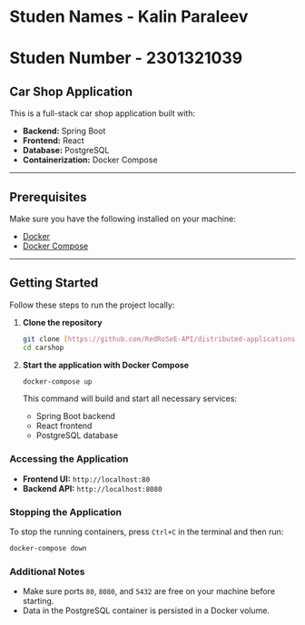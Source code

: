# Studen Names - Kalin Paraleev
# Studen Number - 2301321039


## Car Shop Application

This is a full-stack car shop application built with:

- **Backend:** Spring Boot
- **Frontend:** React
- **Database:** PostgreSQL
- **Containerization:** Docker Compose

---

## Prerequisites

Make sure you have the following installed on your machine:

- [Docker](https://docs.docker.com/get-docker/)
- [Docker Compose](https://docs.docker.com/compose/install/)

---

## Getting Started

Follow these steps to run the project locally:

1.  **Clone the repository**

    ```bash
    git clone [https://github.com/RedRoSeE-API/distributed-applications-se.git](https://github.com/RedRoSeE-API/distributed-applications-se.git)
    cd carshop
    ```

2.  **Start the application with Docker Compose**

    ```bash
    docker-compose up
    ```

    This command will build and start all necessary services:

    * Spring Boot backend
    * React frontend
    * PostgreSQL database

### Accessing the Application

* **Frontend UI:** `http://localhost:80`
* **Backend API:** `http://localhost:8080`

### Stopping the Application

To stop the running containers, press `Ctrl+C` in the terminal and then run:

```bash
docker-compose down
```

### Additional Notes

* Make sure ports `80`, `8080`, and `5432` are free on your machine before starting.
* Data in the PostgreSQL container is persisted in a Docker volume.
